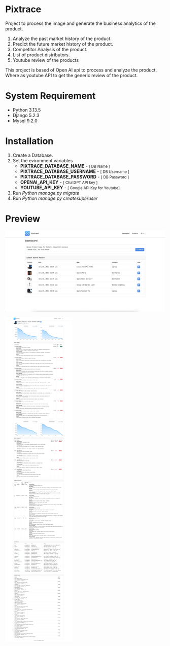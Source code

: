 # Pixtrace

Project to process the image and generate the business analytics of the product.

1. Analyze the past market history of the product.
2. Predict the future market history of the product.
3. Competitor Analysis of the product.
4. List of product distributors.
5. Youtube review of the products

This project is based of Open AI api to process and analyze the product.
Where as youtube API to get the generic review of the product.

# System Requirement

- Python 3.13.5
- Django 5.2.3
- Mysql 9.2.0

# Installation

1. Create a Database.
2. Set the evironment variables
    - <b>PIXTRACE_DATABASE_NAME</b>  - <small>[ DB Name ]</small>
    - <b>PIXTRACE_DATABASE_USERNAME</b> - <small>[ DB Username ]</small>
    - <b>PIXTRACE_DATABASE_PASSWORD</b> - <small>[ DB Password ]</small>
    - <b>OPENAI_API_KEY</b> - <small>[ ChatGPT API key ]</small>
    - <b>YOUTUBE_API_KEY</b> - <small>[ Google API Key for Youtube]</small>
3. Run <i>Python manage.py migrate</i>
4. Run <i>Python manage.py createsuperuser</i>

# Preview

![Alt text](static/images/preview1.png)

![Alt text](static/images/preview2.png)
